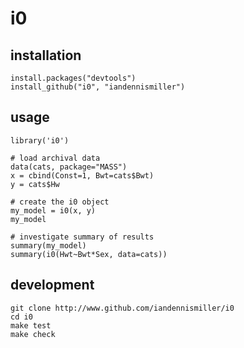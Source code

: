 # i0

## installation

    install.packages("devtools")
    install_github("i0", "iandennismiller")

## usage

    library('i0')

    # load archival data
    data(cats, package="MASS")
    x = cbind(Const=1, Bwt=cats$Bwt)
    y = cats$Hw

    # create the i0 object
    my_model = i0(x, y)
    my_model

    # investigate summary of results
    summary(my_model)
    summary(i0(Hwt~Bwt*Sex, data=cats))

## development

    git clone http://www.github.com/iandennismiller/i0
    cd i0
    make test
    make check
